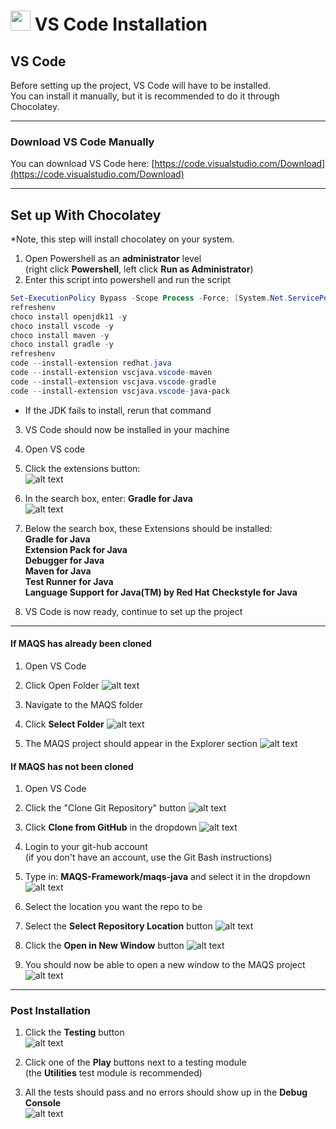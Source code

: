 # <img src="resources/MAQS.jpg" height="32" width="32"> VS Code Installation

## VS Code
Before setting up the project, VS Code will have to be installed.  
You can install it manually, but it is recommended to do it through Chocolatey.

---

### Download VS Code Manually
You can download VS Code here: [https://code.visualstudio.com/Download](https://code.visualstudio.com/Download)

---

## Set up With Chocolatey
*Note, this step will install chocolatey on your system.

1. Open Powershell as an **administrator** level  
   (right click **Powershell**, left click **Run as Administrator**)
2. Enter this script into powershell and run the script 

```powershell
Set-ExecutionPolicy Bypass -Scope Process -Force; [System.Net.ServicePointManager]::SecurityProtocol = [System.Net.ServicePointManager]::SecurityProtocol -bor 3072; iex ((New-Object System.Net.WebClient).DownloadString('https://chocolatey.org/install.ps1'))
refreshenv
choco install openjdk11 -y
choco install vscode -y
choco install maven -y
choco install gradle -y
refreshenv
code --install-extension redhat.java
code --install-extension vscjava.vscode-maven
code --install-extension vscjava.vscode-gradle
code --install-extension vscjava.vscode-java-pack
```
* If the JDK fails to install, rerun that command

3. VS Code should now be installed in your machine
4. Open VS code
5. Click the extensions button:  
   ![alt text](../resources/installationImages/vsCode/ExtensionsButton.png)


6. In the search box, enter: **Gradle for Java**  
   ![alt text](../resources/installationImages/vsCode/ExtensionsSearchBox.png)


7. Below the search box, these Extensions should be installed:  
   **Gradle for Java**  
   **Extension Pack for Java**  
   **Debugger for Java**  
   **Maven for Java**  
   **Test Runner for Java**  
   **Language Support for Java(TM) by Red Hat**
   **Checkstyle for Java**


9. VS Code is now ready, continue to set up the project

---

#### If MAQS has already been cloned
1. Open VS Code
2. Click Open Folder
   ![alt text](../resources/installationImages/vsCode/OpenFolder.png)


3. Navigate to the MAQS folder
4. Click **Select Folder**
   ![alt text](../resources/installationImages/vsCode/NavigateToMAQS.png)


6. The MAQS project should appear in the Explorer section
   ![alt text](../resources/installationImages/vsCode/ExplorerSection.png)

#### If MAQS has not been cloned
1. Open VS Code
2. Click the "Clone Git Repository" button
   ![alt text](../resources/installationImages/vsCode/OpenGitRepo.png)


3. Click **Clone from GitHub** in the dropdown
   ![alt text](../resources/installationImages/vsCode/CloneFromGitHub.png)


4. Login to your git-hub account  
   (if you don't have an account, use the Git Bash instructions)
5. Type in: **MAQS-Framework/maqs-java** and select it in the dropdown
   ![alt text](../resources/installationImages/vsCode/GitHubMAQSLink.png)


6. Select the location you want the repo to be
7. Select the **Select Repository Location** button
   ![alt text](../resources/installationImages/vsCode/GitHubInstallationLocation.png)


8. Click the **Open in New Window** button
   ![alt text](../resources/installationImages/vsCode/OpenClonedRepo.png)


10. You should now be able to open a new window to the MAQS project
    ![alt text](../resources/installationImages/vsCode/ExplorerSection.png)

---

### Post Installation
1. Click the **Testing** button  
   ![alt text](../resources/installationImages/vsCode/TestingButton.png)


2. Click one of the **Play** buttons next to a testing module  
   (the **Utilities** test module is recommended)
3. All the tests should pass and no errors should show up in the **Debug Console**  
   ![alt text](../resources/installationImages/vsCode/PassingTests.png)
